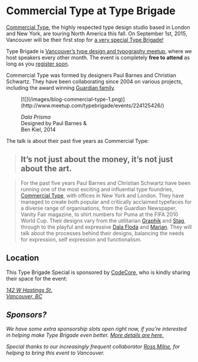 # Commercial Type at Type Brigade

[Commercial Type](https://commercialtype.com/), the highly respected type design studio based in London and New York, are touring North America this fall. On September 1st, 2015, Vancouver will be their first stop for [a very special Type Brigade!](http://www.meetup.com/typebrigade/events/224125426/)

Type Brigade is [Vancouver’s type design and typography meetup](http://meetup.com/typebrigade), where we host speakers every other month. The event is completely __free to attend__ as long as you [register soon](http://www.meetup.com/typebrigade/events/224125426/).

Commercial Type was formed by designers Paul Barnes and Christian Schwartz. They have been collaborating since 2004 on various
projects, including the award winning [Guardian family](http://showcase.commercialtype.com/guardian).

<figure class="figure--aside figure--breakout">
[![](/images/blog-commercial-type-1.png)](http://www.meetup.com/typebrigade/events/224125426/)
<figcaption><p><cite>Dala Prisma</cite><br/>
Designed by Paul Barnes &<br/>
Ben Kiel, 2014</p>
</figure>

The talk is about their past five years as Commercial Type:

> ## It’s not just about the money, it’s not just about the art.

> For the past five years Paul Barnes and Christian Schwartz have been running one of the most exciting and influential type foundries, [Commercial Type](https://commercialtype.com/), with offices in New York and London. They have managed to create both popular and critically acclaimed typefaces for a diverse range of organisations, from the Guardian Newspaper, Vanity Fair magazine, to shirt numbers for Puma at the <abbr class="caps">FIFA</abbr> 2010 World Cup. Their designs vary from the utilitarian [Graphik](https://commercialtype.com/typefaces/graphik) and [Stag](https://commercialtype.com/typefaces/stag), through to the playful and expressive [Dala Floda](https://commercialtype.com/typefaces/dala_floda) and [Marian](https://commercialtype.com/typefaces/marian). They will talk about the processes behind their designs, balancing the needs for expression, self expression and functionalism.

## Location

This Type Brigade Special is sponsored by [CodeCore](http://codecore.ca/), who is kindly sharing their space for the event:

<address>
<a href="https://www.google.ca/maps/place/142+W+Hastings+St,+Vancouver,+BC+V6B/@49.2821585,-123.1086794,17z/data=!3m1!4b1!4m2!3m1!1s0x5486717984d4ef63:0x695af2b5a31aca7b?hl=en">
142 W Hastings St.<br/>
Vancouver, <abbr class="caps">BC</abbr>
</a>
</addrees>

## Sponsors?

We have some extra sponsorship slots open right now, if you’re interested in helping make Type Brigade even better. [More details are here.](/sponsors)

Special thanks to our increasingly frequent collaborator [Ross Milne](https://twitter.com/sincerelyross), for helping to bring this event to Vancouver.
